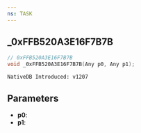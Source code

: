 ```yaml
---
ns: TASK
---
```

## _0xFFB520A3E16F7B7B

```c
// 0xFFB520A3E16F7B7B
void _0xFFB520A3E16F7B7B(Any p0, Any p1);
```

```
NativeDB Introduced: v1207
```

## Parameters
* **p0**:
* **p1**:

